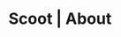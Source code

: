---
title: "Scoot | About"
pageTitle: "About"
bgImageMobile: "/assets/images/about-hero-mobile.jpg"
bgImageTablet: "/assets/images/about-hero-tablet.jpg"
bgImageDesktop: "/assets/images/about-hero-desktop.jpg"
layout: "layouts/about.html"
---